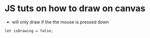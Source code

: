 # JS tuts on how to draw on canvas

* will only draw if the the mouse is pressed down 
```
let isDrawing = false;
```

